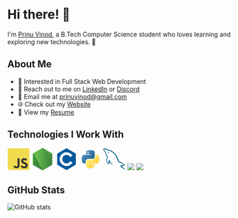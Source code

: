 # Hi there! 👋

I'm [Prinu Vinod](https://github.com/PrinuVinod), a B.Tech Computer Science student who loves learning and exploring new technologies. 🌱

## About Me

- 👀 Interested in Full Stack Web Development
- 💬 Reach out to me on [LinkedIn](https://www.linkedin.com/in/prinu-vinod-nair-92b533242/) or [Discord](https://www.discordapp.com/users/PVNLegend#1585)
- 📧 Email me at [prinuvinod@gmail.com](mailto:prinuvinod@gmail.com)
- 🌐 Check out my [Website](https://prinuvinod.github.io/My-Website/)
- 📄 View my [Resume](https://www.canva.com/design/DAF0WIiz9E8/mkq1gi3r21LSqPKBZ8CKwg/edit?utm_content=DAF0WIiz9E8&utm_campaign=designshare&utm_medium=link2&utm_source=sharebutton)

## Technologies I Work With

<code><img height="50" src="https://raw.githubusercontent.com/devicons/devicon/master/icons/javascript/javascript-original.svg"></code>
<code><img height="50" src="https://raw.githubusercontent.com/devicons/devicon/master/icons/nodejs/nodejs-original.svg"></code>
<code><img height="50" src="https://raw.githubusercontent.com/devicons/devicon/master/icons/c/c-plain.svg"></code>
<code><img height="50" src="https://raw.githubusercontent.com/devicons/devicon/master/icons/python/python-original.svg"></code>
<code><img height="50" src="https://raw.githubusercontent.com/devicons/devicon/master/icons/mysql/mysql-original.svg"></code>
<code><img height="50" src="https://www.vectorlogo.zone/logos/firebase/firebase-icon.svg"></code>
<code><img height="50" src="https://www.vectorlogo.zone/logos/git-scm/git-scm-icon.svg"></code>

## GitHub Stats

![GitHub stats](https://github-readme-stats.vercel.app/api?username=PrinuVinod&show_icons=true&count_private=true&hide=contribs&theme=dark)
